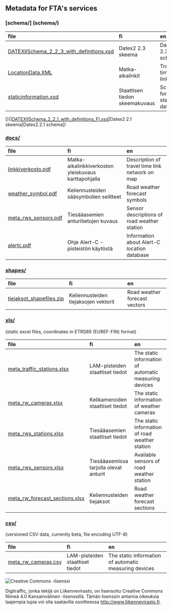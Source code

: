 ## Metadata for FTA's services

### [schema/] (schema/)
|file |fi |en |
|:-----|:---|:---|
|[DATEXIISchema\_2\_2\_3\_with\_definitions.xsd][DATEXIISchema_2_2_3_with_definitions.xsd]|Datex2 2.3 skeema|Datex2 2.3 schema|
|[LocationData.XML]|Matka-aikalinkit|Travel time links|
|[staticinformation.xsd]|Staattisen tiedon skeemakuvaus|Schema for static data|

[](|[DATEXIISchema_2_2_1_with_definitions_FI.xsd]|Datex2 2.1 skeema|Datex2.2.1 schema|)

### [docs/](docs/)
|file |fi |en |
|:-----|:---|:---|
|[linkkiverkosto.pdf]|Matka-aikalinkkiverkoston yleiskuvaus karttapohjalla|Description of travel time link network on map|
|[weather_symbol.pdf]|Keliennusteiden sääsymbolien selitteet|Road weather forecast symbols|
|[meta\_rws\_sensors.pdf][meta_rws_sensors.pdf]|Tiesääasemien anturitietojen kuvaus|Sensor descriptions of road weather station|
|[alertc.pdf]|Ohje Alert-C -pisteistön käytöstä|Information about Alert-C location database|

### [shapes/](shapes/)
|file |fi |en |
|:-----|:---|:---|
|[tiejaksot_shapefiles.zip]|Keliennusteiden tiejaksojen vektorit|Road weather forecast vectors|

### [xls/](xls/)
(static excel files, coordinates in ETRS89 (EUREF-FIN) format)

|file |fi |en |
|:-----|:---|:---|
|[meta\_traffic\_stations.xlsx][meta_traffic_stations.xlsx]|LAM-pisteiden staattiset tiedot|The static information of automatic measuring devices|
|[meta\_rw\_cameras.xlsx][meta_rw_cameras.xlsx]|Kelikameroiden staattiset tiedot|The static information of weather cameras|
|[meta\_rws\_stations.xlsx][meta_rws_stations.xlsx]|Tiesääasemien staattiset tiedot|The static information of road weather station|
| [meta\_rws\_sensors.xlsx][meta_rws_sensors.xlsx]|Tiesääasemissa tarjolla olevat anturit|Available sensors of road weather station|
|[meta\_rw\_forecast\_sections.xlsx][meta_rw_forecast_sections.xlsx]|Keliennusteiden tiejaksot|Road weather forecast sections|


### [csv/](csv/)
(versioned CSV data, currently beta, file encoding UTF-8)

|file |fi |en |
|:-----|:---|:---|
|[meta\_rw\_cameras.csv][meta_rw_cameras.csv]|LAM-pisteiden staattiset tiedot|The static information of automatic measuring devices|


![Creative Commons -lisenssi](https://i.creativecommons.org/l/by/4.0/88x31.png)

Digitraffic, jonka tekijä on Liikennevirasto, on lisensoitu Creative Commons Nimeä 4.0 Kansainvälinen -lisenssillä.
Tämän lisenssin antamia oikeuksia laajempia lupia voi olla saatavilla osoitteessa http://www.liikennevirasto.fi.


[DATEXIISchema_2_2_3_with_definitions.xsd]: schema/DATEXIISchema_2_2_3_with_definitions.xsd
[DATEXIISchema_2_2_1_with_definitions_FI.xsd]: schema/DATEXIISchema_2_2_1_with_definitions_FI.xsd
[LocationData.XML]: schema/LocationData.XML
[staticinformation.xsd]: schema/staticinformation.xsd

[linkkiverkosto.pdf]: docs/linkkiverkosto.pdf
[weather_symbol.pdf]: docs/weather_symbol.pdf
[meta_rws_sensors.pdf]: docs/meta_rws_sensors.pdf
[alertc.pdf]: docs/alertc.pdf

[tiejaksot_shapefiles.zip]: shapes/tiejaksot_shapefiles.zip

[meta_rw_cameras.xlsx]: xls/meta_rw_cameras.xlsx
[meta_rws_stations.xlsx]: xls/meta_rws_stations.xlsx
[meta_traffic_stations.xlsx]: xls/meta_traffic_stations.xlsx
[meta_rws_sensors.xlsx]: xls/meta_rws_sensors.xlsx
[meta_rw_forecast_sections.xlsx]: xls/meta_rw_forecast_sections.xlsx

[meta_rw_cameras.csv]: csv/meta_rw_cameras.csv